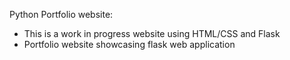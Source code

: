 Python Portfolio website:

- This is a work in progress website using HTML/CSS and Flask
- Portfolio website showcasing flask web application
